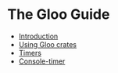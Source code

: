 # The Gloo Guide

- [Introduction](./introduction.md)
- [Using Gloo crates](./using-gloo.md)
- [Timers](./timers.md)
- [Console-timer](./console-timer.md)
